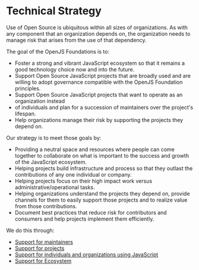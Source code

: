 # Technical Strategy

Use of Open Source is ubiquitous within all sizes of organizations.
As with any component that an organization depends
on, the organization needs to manage risk that arises from the use
of that dependency.

The goal of the OpenJS Foundations is to:
* Foster a strong and vibrant JavaScript ecosystem so that it remains a good
  technology choice now and into the future.
* Support Open Source JavaScript projects that are broadly used and are willing to
  adopt governance compatible with the OpenJS Foundation principles.
* Support Open Source JavaScript projects that want to operate as an organization instead
* of individuals and plan for a succession of maintainers over the project's lifespan. 
* Help organizations manage their risk by supporting the projects they depend on.

Our strategy is to meet those goals by:
* Providing a neutral space and resources where people can come together
  to collaborate on what is important to the success and growth of the
  JavaScript ecosystem.
* Helping projects build infrastructure and process so that they outlast the 
  contributions of any one individual or company.
* Helping projects focus on their high impact work versus
  administrative/operational tasks.
* Helping organizations understand the projects they depend on, provide channels 
  for them to easily support those projects and to realize value from those
  contributions.
* Document best practices that reduce risk for contributors and consumers
  and help projects implement them efficiently.

We do this through:

* [Support for maintainers](./support-for-maintainers.md)
* [Support for projects](./support-for-projects/README.md)
* [Support for individuals and organizations using JavaScript](./support-for-individuals-and-orgs/README.md)
* [Support for Ecosystem](./support-for-ecossytem/README.md)
